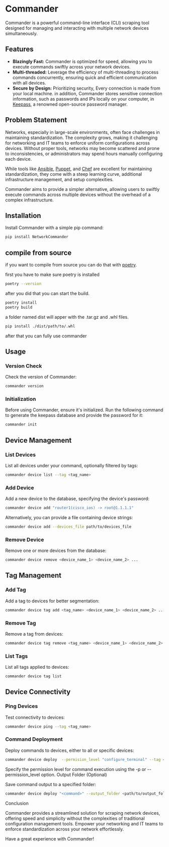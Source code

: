 # Commander

Commander is a powerful command-line interface (CLI) scraping tool designed for managing and interacting with multiple network devices simultaneously.

## Features

- **Blazingly Fast:** Commander is optimized for speed, allowing you to execute commands swiftly across your network devices.
- **Multi-threaded:** Leverage the efficiency of multi-threading to process commands concurrently, ensuring quick and efficient communication with all devices.
- **Secure by Design:** Prioritizing security, Every connection is made from your local machine. in addition, Commander stores sensitive connection information, such as passwords and IPs locally on your computer, in [Keepass](https://keepass.info), a renowned open-source password manager.

## Problem Statement

Networks, especially in large-scale environments, often face challenges in maintaining standardization. The complexity grows, making it challenging for networking and IT teams to enforce uniform configurations across devices. Without proper tools, networks may become scattered and prone to inconsistencies, or administrators may spend hours manually configuring each device.

While tools like [Ansible](https://www.ansible.com/), [Puppet](https://www.puppet.com/), and [Chef](https://www.chef.io/) are excellent for maintaining standardization, they come with a steep learning curve, additional infrastructure management, and setup complexities.

Commander aims to provide a simpler alternative, allowing users to swiftly execute commands across multiple devices without the overhead of a complex infrastructure.

## Installation

Install Commander with a simple pip command:

```bash
pip install NetworkCommander
```

## compile from source

if you want to compile from source you can do that with [poetry](https://python-poetry.org/https://python-poetry.org/).

first you have to make sure poetry is installed

```bash
poetry --version
```

after you did that you can start the build.

```bash
poetry install
poetry build
```

a folder named dist will apper with the .tar.gz and .whl files.

```bash
pip install ./dist/path/to/.whl
```

after that you can fully use commander

## Usage
### Version Check

Check the version of Commander:

```bash
commander version
```

### Initialization

Before using Commander, ensure it's initialized. Run the following command to generate the keepass database and provide the password for it:

```bash
commander init
```

## Device Management
### List Devices

List all devices under your command, optionally filtered by tags:

```bash
commander device list --tag <tag_name>
```

### Add Device

Add a new device to the database, specifying the device's password:

```bash
commander device add "router1(cisco_ios) -> root@1.1.1.1"
```

Alternatively, you can provide a file containing device strings:

```bash
commander device add --devices_file path/to/devices_file
```

### Remove Device

Remove one or more devices from the database:

```bash
commander device remove <device_name_1> <device_name_2> ...
```

## Tag Management
### Add Tag

Add a tag to devices for better segmentation:

```bash
commander device tag add <tag_name> <device_name_1> <device_name_2> ...
```
### Remove Tag

Remove a tag from devices:

```bash
commander device tag remove <tag_name> <device_name_1> <device_name_2> ...
```

### List Tags

List all tags applied to devices:

```bash
commander device tag list
```
## Device Connectivity
### Ping Devices

Test connectivity to devices:

```bash
commander device ping --tag <tag_name>
```
### Command Deployment

Deploy commands to devices, either to all or specific devices:

```bash
commander device deploy  --permision_level "configure_terminal" --tag <tag_name> --device <device_name_1> "<command_1>" "<command_2>" 
```
Specify the permission level for command execution using the -p or --permission_level option.
Output Folder (Optional)

Save command output to a specified folder:

```bash
commander device deploy "<command>" --output_folder <path/to/output_folder>
```

Conclusion

Commander provides a streamlined solution for scraping network devices, offering speed and simplicity without the complexities of traditional configuration management tools. Empower your networking and IT teams to enforce standardization across your network effortlessly.

Have a great experience with Commander!